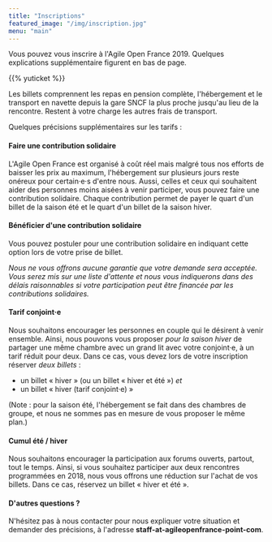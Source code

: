 ```yaml
---
title: "Inscriptions"
featured_image: "/img/inscription.jpg"
menu: "main"
---
```



Vous pouvez vous inscrire à l'Agile Open France 2019.
Quelques explications supplémentaire figurent en bas de page.

{{% yuticket %}}

Les billets comprennent les repas en pension complète, l'hébergement et le
transport en navette depuis la gare SNCF la plus proche jusqu'au lieu de la
rencontre. Restent à votre charge les autres frais de transport.

Quelques précisions supplémentaires sur les tarifs :

#### Faire une contribution solidaire

L'Agile Open France est organisé à coût réel mais malgré tous nos efforts de
baisser les prix au maximum, l'hébergement sur plusieurs jours reste onéreux
pour certain·e·s d'entre nous. Aussi, celles et ceux qui souhaitent aider des
personnes moins aisées à venir participer, vous pouvez faire une contribution
solidaire. Chaque contribution permet de payer le quart d'un billet de la
saison été et le quart d'un billet de la saison hiver.

#### Bénéficier d'une contribution solidaire

Vous pouvez postuler pour une contribution solidaire en indiquant cette option
lors de votre prise de billet.

*Nous ne vous offrons aucune garantie que votre demande sera acceptée. Vous
serez mis sur une liste d'attente et nous vous indiquerons dans des délais
raisonnables si votre participation peut être financée par les contributions
solidaires.*

#### Tarif conjoint·e

Nous souhaitons encourager les personnes en couple qui le désirent à venir
ensemble. Ainsi, nous pouvons vous proposer *pour la saison hiver* de partager
une même chambre avec un grand lit avec votre conjoint·e, à un tarif réduit
pour deux. Dans ce cas, vous devez lors de votre inscription réserver *deux
billets* :
- un billet « hiver » (ou un billet « hiver et été ») *et*
- un billet « hiver (tarif conjoint·e) »

(Note : pour la saison été, l'hébergement se fait dans des chambres de groupe,
et nous ne sommes pas en mesure de vous proposer le même plan.)

#### Cumul été / hiver

Nous souhaitons encourager la participation aux forums ouverts, partout, tout
le temps. Ainsi, si vous souhaitez participer aux deux rencontres programmées
en 2018, nous vous offrons une réduction sur l'achat de vos billets. Dans ce
cas, réservez un billet « hiver et été ».

#### D'autres questions ?

N'hésitez pas à nous contacter pour nous expliquer votre situation et demander
des précisions, à l'adresse **staff-at-agileopenfrance-point-com**.
